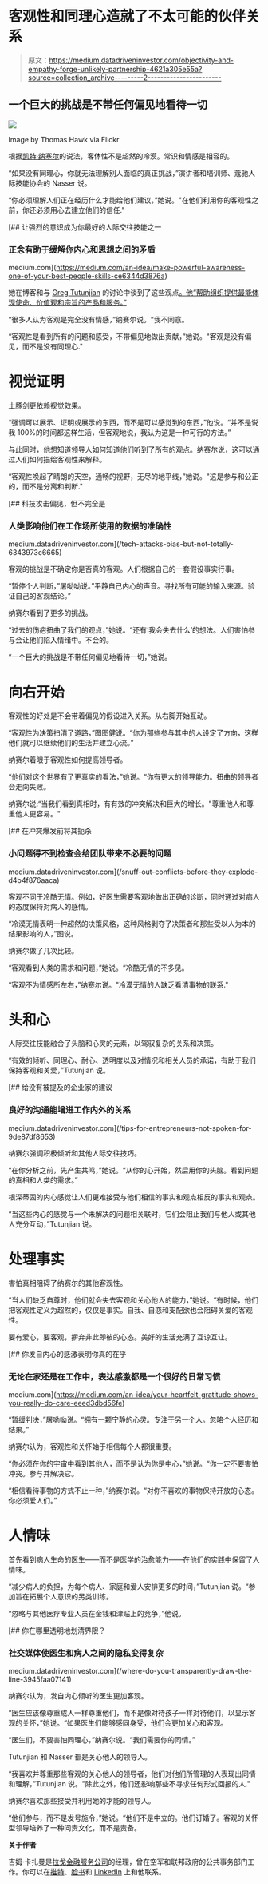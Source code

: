 # 客观性和同理心造就了不太可能的伙伴关系

> 原文：<https://medium.datadriveninvestor.com/objectivity-and-empathy-forge-unlikely-partnership-4621a305e55a?source=collection_archive---------2----------------------->

## 一个巨大的挑战是不带任何偏见地看待一切

![](img/0a39558e4e32c926f4251de46008f4d8.png)

Image by Thomas Hawk via Flickr

根据[凯特·纳塞尔](https://katenasser.com/)的说法，客体性不是超然的冷漠。常识和情感是相容的。

“如果没有同理心，你就无法理解别人面临的真正挑战，”演讲者和培训师、蔻驰人际技能协会的 Nasser 说。

“你必须理解人们正在经历什么才能给他们建议，”她说。"在他们利用你的客观性之前，你还必须用心去建立他们的信任."

[](https://medium.com/an-idea/make-powerful-awareness-one-of-your-best-people-skills-ce6344d3876a) [## 让强烈的意识成为你最好的人际交往技能之一

### 正念有助于缓解你内心和思想之间的矛盾

medium.com](https://medium.com/an-idea/make-powerful-awareness-one-of-your-best-people-skills-ce6344d3876a) 

她在博客和与 [Greg Tutunjian](https://twitter.com/gregtutunjian/with_replies) 的讨论中谈到了这些观点[。他“帮助组织提供最能体现使命、价值观和宗旨的产品和服务。”](https://katenasser.com/objectivity-vs-detached-coldness-leadership-peopleskills/)

“很多人认为客观是完全没有情感，”纳赛尔说。“我不同意。

“客观性是看到所有的问题和感受，不带偏见地做出贡献，”她说。"客观是没有偏见，而不是没有同理心."

# 视觉证明

土豚剑更依赖视觉效果。

“强调可以展示、证明或展示的东西，而不是可以感觉到的东西，”他说。“并不是说我 100%的时间都这样生活，但客观地说，我认为这是一种可行的方法。”

与此同时，他想知道领导人如何知道他们听到了所有的观点。纳赛尔说，这可以通过人们如何描绘客观性来解释。

“客观性唤起了晴朗的天空，通畅的视野，无尽的地平线，”她说。"这是参与和公正的，而不是分离和判断."

[](/tech-attacks-bias-but-not-totally-6343973c6665) [## 科技攻击偏见，但不完全是

### 人类影响他们在工作场所使用的数据的准确性

medium.datadriveninvestor.com](/tech-attacks-bias-but-not-totally-6343973c6665) 

客观的挑战是不确定你是否真的客观。人们根据自己的一套假设事实行事。

“暂停个人判断，”屠呦呦说。”平静自己内心的声音。寻找所有可能的输入来源。验证自己的客观结论。”

纳赛尔看到了更多的挑战。

“过去的伤疤扭曲了我们的观点，”她说。“还有‘我会失去什么’的想法。人们害怕参与会让他们陷入情绪中。不会的。

“一个巨大的挑战是不带任何偏见地看待一切，”她说。

# 向右开始

客观性的好处是不会带着偏见的假设进入关系。从右脚开始互动。

“客观性为决策扫清了道路，”图图健说。“你为那些参与其中的人设定了方向，这样他们就可以继续他们的生活并建立心流。”

纳赛尔着眼于客观性如何提高领导者。

“他们对这个世界有了更真实的看法，”她说。“你有更大的领导能力。扭曲的领导者会走向失败。

纳赛尔说:“当我们看到真相时，有有效的冲突解决和巨大的增长。"尊重他人和尊重他人更容易。"

[](/snuff-out-conflicts-before-they-explode-d4b4f876aaca) [## 在冲突爆发前将其扼杀

### 小问题得不到检查会给团队带来不必要的问题

medium.datadriveninvestor.com](/snuff-out-conflicts-before-they-explode-d4b4f876aaca) 

客观不同于冷酷无情。例如，好医生需要客观地做出正确的诊断，同时通过对病人的态度保持对病人的感情。

“冷漠无情表明一种超然的决策风格，这种风格剥夺了决策者和那些受以人为本的结果影响的人，”图说。

纳赛尔做了几次比较。

“客观看到人类的需求和问题，”她说。“冷酷无情的不多见。

“客观不为情感所左右，”纳赛尔说。"冷漠无情的人缺乏看清事物的联系."

# 头和心

人际交往技能融合了头脑和心灵的元素，以驾驭复杂的关系和决策。

“有效的倾听、同理心、耐心、透明度以及对情况和相关人员的承诺，有助于我们保持客观和关爱，”Tutunjian 说。

[](/tips-for-entrepreneurs-not-spoken-for-9de87df8653) [## 给没有被提及的企业家的建议

### 良好的沟通能增进工作内外的关系

medium.datadriveninvestor.com](/tips-for-entrepreneurs-not-spoken-for-9de87df8653) 

纳赛尔强调积极倾听和其他人际交往技巧。

“在你分析之前，先产生共鸣，”她说。“从你的心开始，然后用你的头脑。看到问题的真相和人类的需求。”

根深蒂固的内心感觉让人们更难接受与他们相信的事实和观点相反的事实和观点。

“当这些内心的感觉与一个未解决的问题相关联时，它们会阻止我们与他人或其他人充分互动，”Tutunjian 说。

# 处理事实

害怕真相阻碍了纳赛尔的其他客观性。

“当人们缺乏自尊时，他们就会失去客观和关心他人的能力，”她说。“有时候，他们把客观性定义为超然的，仅仅是事实。自我、自恋和支配欲也会阻碍关爱的客观性。

要有爱心，要客观，摒弃非此即彼的心态。美好的生活充满了互谅互让。

[](https://medium.com/an-idea/your-heartfelt-gratitude-shows-you-really-do-care-eeed3dbd56fe) [## 你发自内心的感激表明你真的在乎

### 无论在家还是在工作中，表达感激都是一个很好的日常习惯

medium.com](https://medium.com/an-idea/your-heartfelt-gratitude-shows-you-really-do-care-eeed3dbd56fe) 

“暂缓判决，”屠呦呦说。“拥有一颗宁静的心灵。专注于另一个人。忽略个人经历和结果。”

纳赛尔认为，客观性和关怀始于相信每个人都很重要。

“你必须在你的宇宙中看到其他人，而不是认为你是中心，”她说。“你一定不要害怕冲突。参与并解决它。

“相信看待事物的方式不止一种，”纳赛尔说。“对你不喜欢的事物保持开放的心态。你必须爱人们。”

# 人情味

首先看到病人生命的医生——而不是医学的治愈能力——在他们的实践中保留了人情味。

“减少病人的负担，为每个病人、家庭和爱人安排更多的时间，”Tutunjian 说。“参加旨在拓展个人意识的另类训练。

“忽略与其他医疗专业人员在金钱和津贴上的竞争，”他说。

[](/where-do-you-transparently-draw-the-line-3945faa07141) [## 你在哪里透明地划清界限？

### 社交媒体使医生和病人之间的隐私变得复杂

medium.datadriveninvestor.com](/where-do-you-transparently-draw-the-line-3945faa07141) 

纳赛尔认为，发自内心倾听的医生更加客观。

“医生应该像尊重成人一样尊重他们，而不是像对待孩子一样对待他们，以显示客观的关怀，”她说。“如果医生们能够感同身受，他们会更加关心和客观。

“医生们，不要害怕同理心，”纳赛尔说。“我们需要你的同情。”

Tutunjian 和 Nasser 都是关心他人的领导人。

“我喜欢并尊重那些客观的关心他人的领导者，他们对他们所管理的人表现出同情和理解，”Tutunjian 说。"除此之外，他们还影响那些不寻求任何形式回报的人."

纳赛尔喜欢那些接受并利用她的才能的领导人。

“他们参与，而不是发号施令，”她说。“他们不是中立的。他们订婚了。客观的关怀型领导培养了一种问责文化，而不是责备。

**关于作者**

吉姆·卡扎曼是[拉戈金融服务公司](http://largofinancialservices.com)的经理，曾在空军和联邦政府的公共事务部门工作。你可以在[推特](https://twitter.com/JKatzaman)、[脸书](https://www.facebook.com/jim.katzaman)和 [LinkedIn](https://www.linkedin.com/in/jim-katzaman-33641b21/) 上和他联系。